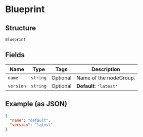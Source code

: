 
# Blueprint

## Structure

`Blueprint`

## Fields

| Name | Type | Tags | Description |
|  --- | --- | --- | --- |
| `name` | `string` | Optional | Name of the nodeGroup. |
| `version` | `string` | Optional | **Default**: `'latest'` |

## Example (as JSON)

```json
{
  "name": "default",
  "version": "latest"
}
```

